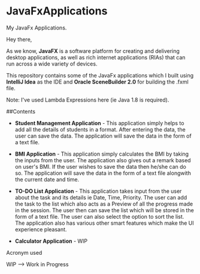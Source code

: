 # JavaFxApplications
My JavaFx Applications.

Hey there,

As we know, **JavaFX** is a software platform for creating and delivering desktop applications, as well as rich internet applications (RIAs) that can run across a wide variety of devices. 

This repository contains some of the JavaFx applications which I built using **IntelliJ Idea** as the IDE and **Oracle SceneBuilder 2.0** for building the .fxml file.

Note: I've used Lambda Expressions here (ie Java 1.8 is required).

##Contents

* **Student Management Application** - This application simply helps to add all the details of students in a format. After entering the data, the user can save the data. The application will save the data in the form of a text file.

* **BMI Application** - This application simply calculates the BMI by taking the inputs from the user. The application also gives out a remark based on user's BMI. If the user wishes to save the data then he/she can do so. The application will save the data in the form of a text file alongwith the current date and time.

* **TO-DO List Application** - This application takes input from the user about the task and its details ie Date, Time, Priority. The user can add the task to the list which also acts as a Preview of all the progress made in the session. The user then can save the list which will be stored in the form of a text file. The user can also select the option to sort the list. The application also has various other smart features which make the UI experience pleasant.

* **Calculator Application** - WIP



Acronym used

WIP --> Work in Progress
